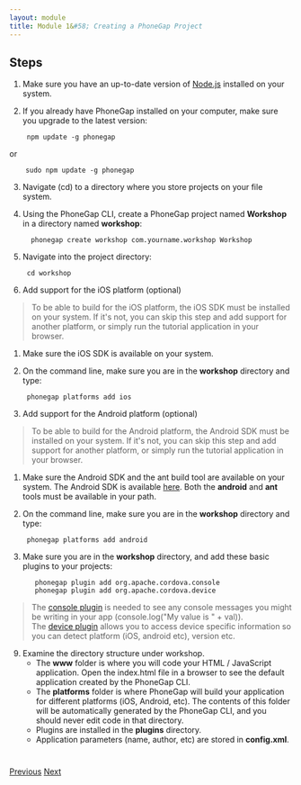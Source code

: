 ```yaml
---
layout: module
title: Module 1&#58; Creating a PhoneGap Project
---
```

## Steps

1. Make sure you have an up-to-date version of [Node.js](http://nodejs.org/) installed on your system.

2. If you already have PhoneGap installed on your computer, make sure you upgrade to the latest version:

      
        npm update -g phonegap
      
  or

        sudo npm update -g phonegap
      
3. Navigate (cd) to a directory where you store projects on your file system.

4. Using the PhoneGap CLI, create a PhoneGap project named **Workshop** in a directory named **workshop**:

        
         phonegap create workshop com.yourname.workshop Workshop
        

5. Navigate into the project directory:

        cd workshop        

6. Add support for the iOS platform (optional)

> To be able to build for the iOS platform, the iOS SDK must be installed on your system. If it's not, 
you can skip this step and add support for another platform, or simply run the tutorial application in your 
browser.
1. Make sure the iOS SDK is available on your system.
2. On the command line, make sure you are in the **workshop** directory and type: 
                                    
                                
        
        phonegap platforms add ios
        
        
7. Add support for the Android platform (optional)

> To be able to build for the Android platform, the Android SDK must be installed on your system. If it's not, 
you can skip this step and add support for another platform, or simply run the tutorial application in your browser.
1. Make sure the Android SDK and the ant build tool are available on your system. The Android SDK is available 
[here](http://developer.android.com/sdk). Both the **android** and **ant** tools must be available in your path.
2. On the command line, make sure you are in the **workshop** directory and type:

        
        phonegap platforms add android
        

8. Make sure you are in the **workshop** directory, and add these basic plugins to your projects:

          
          phonegap plugin add org.apache.cordova.console
          phonegap plugin add org.apache.cordova.device
        
        
> The [console plugin](https://github.com/apache/cordova-plugin-console) is needed to see any console messages you might be writing in your app (console.log("My value is " + val)).  
> The [device plugin](https://github.com/apache/cordova-plugin-device) allows you to access device specific information so you can detect platform (iOS, android etc), version etc. 
  
9. Examine the directory structure under workshop.
    - The **www** folder is where you will code your HTML / JavaScript application. Open the index.html file in a 
    browser to see the default application created by the PhoneGap CLI.
    - The **platforms** folder is where PhoneGap will build your application for different platforms (iOS, Android, 
    etc). The contents of this folder will be automatically generated by the PhoneGap CLI, 
    and you should never edit code in that directory.
    - Plugins are installed in the **plugins** directory.
    - Application parameters (name, author, etc) are stored in **config.xml**. 


<div class="row" style="margin-top:40px;">
<div class="col-sm-12">
<a href="index.html" class="btn btn-default"><i class="glyphicon glyphicon-chevron-left"></i> Previous</a>
<a href="build-project.html" class="btn btn-default pull-right">Next <i class="glyphicon
glyphicon-chevron-right"></i></a>
</div>
</div>


